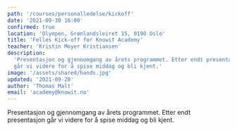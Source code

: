 ```yaml
---
path: '/courses/personalledelse/kickoff'
date: '2021-09-30 16:00'
confirmed: true
location: 'Olympen, Grønlandsleiret 15, 0190 Oslo'
title: 'Felles Kick-off for Knowit Academy'
teacher: 'Kristin Meyer Kristiansen'
description:
  'Presentasjon og gjennomgang av årets programmet. Etter endt presentasjon
  går vi videre for å spise middag og bli kjent.'
image: '/assets/shared/hands.jpg'
updated: '2021-09-20'
author: 'Thomas Malt'
email: 'academy@knowit.no'
---
```


Presentasjon og gjennomgang av årets programmet. Etter endt presentasjon går
vi videre for å spise middag og bli kjent.

